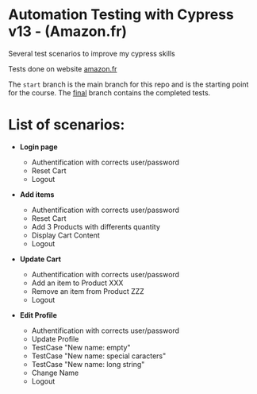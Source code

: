 # Automation Testing with Cypress v13 - (Amazon.fr)

Several test scenarios to improve my cypress skills

Tests done on website [amazon.fr](https://amazon.fr/)

The `start` branch is the main branch for this repo and is the starting point for the course. The [final](https://github.com/cypress-io/cypress-realworld-testing-course-app/tree/final) branch contains the completed tests.

# List of scenarios:
- **Login page**
  - Authentification with corrects user/password
  - Reset Cart
  - Logout

- **Add items**
  - Authentification with corrects user/password
  - Reset Cart
  - Add 3 Products with differents quantity
  - Display Cart Content
  - Logout
    
- **Update Cart**
  - Authentification with corrects user/password
  - Add an item to Product XXX
  - Remove an item from Product ZZZ
  - Logout
    
- **Edit Profile**
  - Authentification with corrects user/password
  - Update Profile
  - TestCase "New name: empty"
  - TestCase "New name: special caracters"
  - TestCase "New name: long string"
  - Change Name
  - Logout

  



